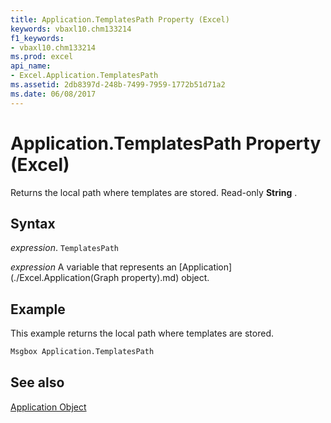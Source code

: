```yaml
---
title: Application.TemplatesPath Property (Excel)
keywords: vbaxl10.chm133214
f1_keywords:
- vbaxl10.chm133214
ms.prod: excel
api_name:
- Excel.Application.TemplatesPath
ms.assetid: 2db8397d-248b-7499-7959-1772b51d71a2
ms.date: 06/08/2017
---
```



# Application.TemplatesPath Property (Excel)

Returns the local path where templates are stored. Read-only  **String** .


## Syntax

 _expression_. `TemplatesPath`

 _expression_ A variable that represents an [Application](./Excel.Application(Graph property).md) object.


## Example

This example returns the local path where templates are stored.


```vb
Msgbox Application.TemplatesPath
```


## See also


[Application Object](Excel.Application(object).md)

